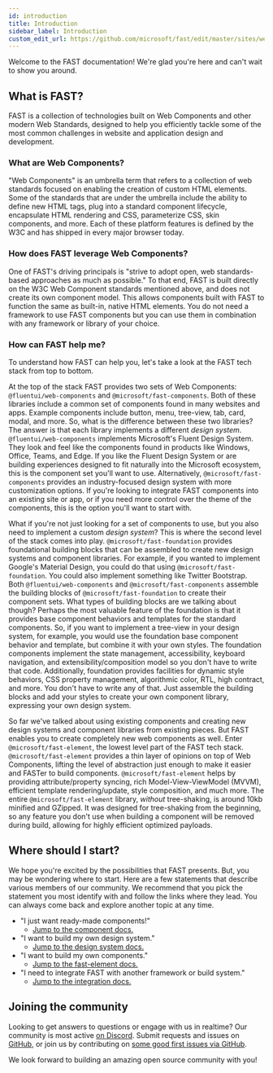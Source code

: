 ```yaml
---
id: introduction
title: Introduction
sidebar_label: Introduction
custom_edit_url: https://github.com/microsoft/fast/edit/master/sites/website/src/docs/introduction.md
---
```


Welcome to the FAST documentation! We're glad you're here and can't wait to show you around.

## What is FAST?

FAST is a collection of technologies built on Web Components and other modern Web Standards, designed to help you efficiently tackle some of the most common challenges in website and application design and development.

### What are Web Components?

"Web Components" is an umbrella term that refers to a collection of web standards focused on enabling the creation of custom HTML elements. Some of the standards that are under the umbrella include the ability to define new HTML tags, plug into a standard component lifecycle, encapsulate HTML rendering and CSS, parameterize CSS, skin components, and more. Each of these platform features is defined by the W3C and has shipped in every major browser today.

### How does FAST leverage Web Components?

One of FAST's driving principals is "strive to adopt open, web standards-based approaches as much as possible." To that end, FAST is built directly on the W3C Web Component standards mentioned above, and does not create its own component model. This allows components built with FAST to function the same as built-in, native HTML elements. You do not need a framework to use FAST components but you can use them in combination with any framework or library of your choice.

### How can FAST help me?

To understand how FAST can help you, let's take a look at the FAST tech stack from top to bottom.

At the top of the stack FAST provides two sets of Web Components: `@fluentui/web-components` and `@microsoft/fast-components`. Both of these libraries include a common set of components found in many websites and apps. Example components include button, menu, tree-view, tab, card, modal, and more. So, what is the difference between these two libraries? The answer is that each library implements a different *design system*. `@fluentui/web-components` implements Microsoft's Fluent Design System. They look and feel like the components found in products like Windows, Office, Teams, and Edge. If you like the Fluent Design System or are building experiences designed to fit naturally into the Microsoft ecosystem, this is the component set you'll want to use. Alternatively, `@microsoft/fast-components` provides an industry-focused design system with more customization options. If you're looking to integrate FAST components into an existing site or app, or if you need more control over the theme of the components, this is the option you'll want to start with.

What if you're not just looking for a set of components to use, but you also need to implement a custom *design system*? This is where the second level of the stack comes into play. `@microsoft/fast-foundation` provides foundational building blocks that can be assembled to create new design systems and component libraries. For example, if you wanted to implement Google's Material Design, you could do that using `@microsoft/fast-foundation`. You could also implement something like Twitter Bootstrap. Both `@fluentui/web-components` and `@microsoft/fast-components` assemble the building blocks of `@microsoft/fast-foundation` to create their component sets. What types of building blocks are we talking about though? Perhaps the most valuable feature of the foundation is that it provides base component behaviors and templates for the standard components. So, if you want to implement a tree-view in your design system, for example, you would use the foundation base component behavior and template, but combine it with your own styles. The foundation components implement the state management, accessibility, keyboard navigation, and extensibility/composition model so you don't have to write that code. Additionally, foundation provides facilities for dynamic style behaviors, CSS property management, algorithmic color, RTL, high contract, and more. You don't have to write any of that. Just assemble the building blocks and add your styles to create your own component library, expressing your own design system.

So far we've talked about using existing components and creating new design systems and component libraries from existing pieces. But FAST enables you to create completely new web components as well. Enter `@microsoft/fast-element`, the lowest level part of the FAST tech stack. `@microsoft/fast-element` provides a thin layer of opinions on top of Web Components, lifting the level of abstraction just enough to make it easier and FASTer to build components. `@microsoft/fast-element` helps by providing attribute/property syncing, rich Model-View-ViewModel (MVVM), efficient template rendering/update, style composition, and much more. The entire `@microsoft/fast-element` library, *without* tree-shaking, is around 10kb minified and GZipped. It was designed for tree-shaking from the beginning, so any feature you don't use when building a component will be removed during build, allowing for highly efficient optimized payloads.

## Where should I start?

We hope you're excited by the possibilities that FAST presents. But, you may be wondering where to start. Here are a few statements that describe various members of our community. We recommend that you pick the statement you most identify with and follow the links where they lead. You can always come back and explore another topic at any time.

* "I just want ready-made components!"
  * [Jump to the component docs.](/docs/components/getting-started)
* "I want to build my own design system."
  * [Jump to the design system docs.](/docs/design/introduction)
* "I want to build my own components."
  * [Jump to the fast-element docs.](/docs/fast-element/getting-started)
* "I need to integrate FAST with another framework or build system."
  * [Jump to the integration docs.](/docs/integrations/introduction)

## Joining the community

Looking to get answers to questions or engage with us in realtime? Our community is most active [on Discord](https://discord.gg/FcSNfg4). Submit requests and issues on [GitHub](https://github.com/Microsoft/fast/issues/new/choose), or join us by contributing on [some good first issues via GitHub](https://github.com/Microsoft/fast/labels/community:good-first-issue).

We look forward to building an amazing open source community with you!
